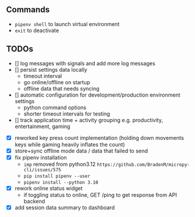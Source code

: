 ## Commands
- `pipenv shell` to launch virtual environment
- `exit` to deactivate

## TODOs
- [] log messages with signals and add more log messages
- [] persist settings data locally
    - timeout interval
    - go online/offline on startup
    - offline data that needs syncing
- [] automatic configuration for development/production environment settings
    - python command options
    - shorter timeout intervals for testing
- [] track application time + activity grouping e.g. productivity, entertainment, gaming

- [x] reworked key press count implementation (holding down movements keys while gaming heavily inflates the count)
- [x] store+sync offline mode data / data that failed to send
- [x] fix pipenv installation
    - `imp` removed from python3.12 `https://github.com/BradenM/micropy-cli/issues/575`
    - `pip install pipenv --user`
    - `pipenv install --python 3.10`
- [x] rework online status widget
    - if toggling status to online, GET /ping to get response from API backend
- [x] add session data summary to dashboard